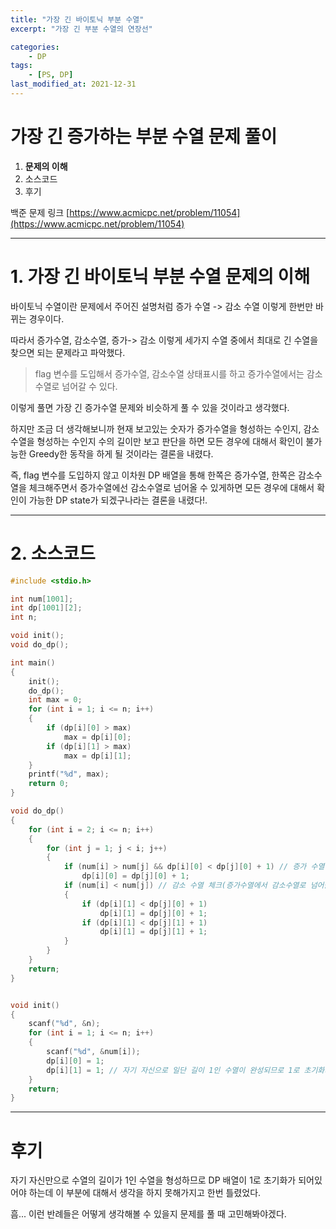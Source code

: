 ```yaml
---
title: "가장 긴 바이토닉 부분 수열"
excerpt: "가장 긴 부분 수열의 연장선"

categories:
    - DP
tags:
    - [PS, DP]
last_modified_at: 2021-12-31 
---
```

# 가장 긴 증가하는 부분 수열 문제 풀이
1. **문제의 이해**
2. 소스코드
3. 후기

백준 문제 링크 [https://www.acmicpc.net/problem/11054](https://www.acmicpc.net/problem/11054)


---

# 1. 가장 긴 바이토닉 부분 수열 문제의 이해

바이토닉 수열이란 문제에서 주어진 설명처럼 증가 수열 -> 감소 수열 이렇게 한번만 바뀌는 경우이다.

따라서 증가수열, 감소수열, 증가-> 감소 이렇게 세가지 수열 중에서 최대로 긴 수열을 찾으면 되는 문제라고 파악했다.

>flag 변수를 도입해서 증가수열, 감소수열 상태표시를 하고 증가수열에서는 감소수열로 넘어갈 수 있다.

이렇게 풀면 가장 긴 증가수열 문제와 비슷하게 풀 수 있을 것이라고 생각했다. 

하지만 조금 더 생각해보니까 현재 보고있는 숫자가 증가수열을 형성하는 수인지, 감소수열을 형성하는 수인지 수의 길이만 보고 판단을 하면 모든 경우에 대해서 확인이 불가능한 Greedy한 동작을 하게 될 것이라는 결론을 내렸다.


즉, flag 변수를 도입하지 않고 이차원 DP 배열을 통해 한쪽은 증가수열, 한쪽은 감소수열을 체크해주면서 증가수열에선 감소수열로 넘어올 수 있게하면 모든 경우에 대해서 확인이 가능한 DP state가 되겠구나라는 결론을 내렸다!. 


---

# 2. 소스코드

```c
#include <stdio.h>

int num[1001];
int dp[1001][2];
int n;

void init();
void do_dp();

int main()
{
	init();
	do_dp();
	int max = 0;
	for (int i = 1; i <= n; i++)
	{
		if (dp[i][0] > max)
			max = dp[i][0];
		if (dp[i][1] > max)
			max = dp[i][1];
	}
	printf("%d", max);
	return 0;
}

void do_dp()
{
	for (int i = 2; i <= n; i++)
	{
		for (int j = 1; j < i; j++)
		{
			if (num[i] > num[j] && dp[i][0] < dp[j][0] + 1) // 증가 수열 체크
				dp[i][0] = dp[j][0] + 1;
			if (num[i] < num[j]) // 감소 수열 체크(증가수열에서 감소수열로 넘어올 수 있음)
			{
				if (dp[i][1] < dp[j][0] + 1)
					dp[i][1] = dp[j][0] + 1;
				if (dp[i][1] < dp[j][1] + 1)
					dp[i][1] = dp[j][1] + 1;
			}
		}
	}
	return;
}


void init()
{
	scanf("%d", &n);
	for (int i = 1; i <= n; i++)
	{
		scanf("%d", &num[i]);
		dp[i][0] = 1;
		dp[i][1] = 1; // 자기 자신으로 일단 길이 1인 수열이 완성되므로 1로 초기화가 되어있어야함.
	}
	return;
}
```


---

# 후기

자기 자신만으로 수열의 길이가 1인 수열을 형성하므로 DP 배열이 1로 초기화가 되어있어야 하는데 이 부분에 대해서 생각을 하지 못해가지고 한번 틀렸었다.

흠... 이런 반례들은 어떻게 생각해볼 수 있을지 문제를 풀 때 고민해봐야겠다.